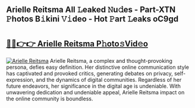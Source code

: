 ## Arielle Reitsma All 𝙻eaked 𝙽u𝚍es - Part-XTN 𝙿hotos B𝚒kini 𝚅𝚒deo - Hot 𝙿art 𝙻eaks oC9gd

# <h2><a href="http://ld3ha8r.urlbe.top/?page=Arielle+Reitsma">🔗🔗👉👉 Arielle Reitsma P𝚑oto𝚜Vid𝚎o</a></h2>

[![Arielle Reitsma](https://i.imgur.com/eBuTRDB.gif)](http://ld3ha8r.urlbe.top/?page=Arielle+Reitsma)
Arielle Reitsma, a complex and thought-provoking persona, defies easy definition. Her distinctive online communication style has captivated and provoked critics, generating debates on privacy, self-expression, and the dynamics of digital communities. Regardless of her future endeavors, her significance in the digital age is undeniable. With unwavering dedication and undeniable appeal, Arielle Reitsma impact on the online community is boundless.
